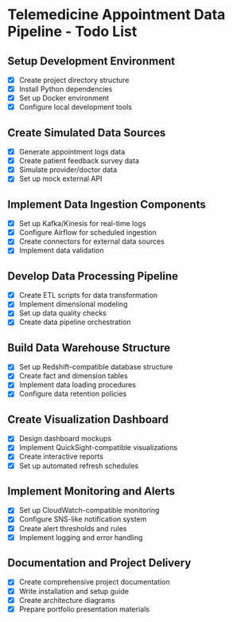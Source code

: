 # Telemedicine Appointment Data Pipeline - Todo List

## Setup Development Environment
- [x] Create project directory structure
- [x] Install Python dependencies
- [x] Set up Docker environment
- [x] Configure local development tools

## Create Simulated Data Sources
- [x] Generate appointment logs data
- [x] Create patient feedback survey data
- [x] Simulate provider/doctor data
- [x] Set up mock external API

## Implement Data Ingestion Components
- [x] Set up Kafka/Kinesis for real-time logs
- [x] Configure Airflow for scheduled ingestion
- [x] Create connectors for external data sources
- [x] Implement data validation

## Develop Data Processing Pipeline
- [x] Create ETL scripts for data transformation
- [x] Implement dimensional modeling
- [x] Set up data quality checks
- [x] Create data pipeline orchestration

## Build Data Warehouse Structure
- [x] Set up Redshift-compatible database structure
- [x] Create fact and dimension tables
- [x] Implement data loading procedures
- [x] Configure data retention policies

## Create Visualization Dashboard
- [x] Design dashboard mockups
- [x] Implement QuickSight-compatible visualizations
- [x] Create interactive reports
- [x] Set up automated refresh schedules

## Implement Monitoring and Alerts
- [x] Set up CloudWatch-compatible monitoring
- [x] Configure SNS-like notification system
- [x] Create alert thresholds and rules
- [x] Implement logging and error handling

## Documentation and Project Delivery
- [x] Create comprehensive project documentation
- [x] Write installation and setup guide
- [x] Create architecture diagrams
- [x] Prepare portfolio presentation materials
